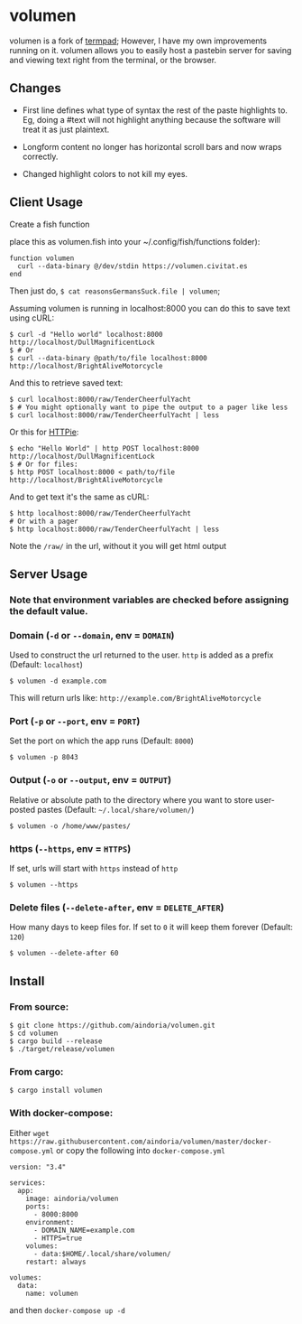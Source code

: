 # volumen

volumen is a fork of [termpad](https://github.com/SpyrosRoum/termpad); However, I have my own improvements running on it.
volumen allows you to easily host a pastebin server for saving and viewing text right from the terminal, or the browser.


## Changes

* First line defines what type of syntax the rest of the paste highlights to. Eg, doing a #text will not highlight anything because the software will treat it as just plaintext.

* Longform content no longer has horizontal scroll bars and now wraps correctly.

* Changed highlight colors to not kill my eyes.

## Client Usage

Create a fish function

  place this as volumen.fish into your ~/.config/fish/functions folder):

```
function volumen
  curl --data-binary @/dev/stdin https://volumen.civitat.es
end
```

Then just do, `$ cat reasonsGermansSuck.file | volumen`;

Assuming volumen is running in localhost:8000 you can do this to save text using cURL:  
```shell
$ curl -d "Hello world" localhost:8000
http://localhost/DullMagnificentLock
$ # Or
$ curl --data-binary @path/to/file localhost:8000
http://localhost/BrightAliveMotorcycle
```

And this to retrieve saved text:
```shell
$ curl localhost:8000/raw/TenderCheerfulYacht
$ # You might optionally want to pipe the output to a pager like less
$ curl localhost:8000/raw/TenderCheerfulYacht | less
```

Or this for [HTTPie](https://httpie.io/):
```shell
$ echo "Hello World" | http POST localhost:8000
http://localhost/DullMagnificentLock
$ # Or for files:
$ http POST localhost:8000 < path/to/file
http://localhost/BrightAliveMotorcycle
```
And to get text it's the same as cURL:
```shell
$ http localhost:8000/raw/TenderCheerfulYacht
# Or with a pager
$ http localhost:8000/raw/TenderCheerfulYacht | less
```

Note the `/raw/` in the url, without it you will get html output


## Server Usage
### Note that environment variables are checked before assigning the default value.
### Domain (`-d` or `--domain`, env = `DOMAIN`)
Used to construct the url returned to the user. `http` is added as a prefix (Default: `localhost`)
```shell
$ volumen -d example.com
```
This will return urls like: `http://example.com/BrightAliveMotorcycle`

### Port (`-p` or `--port`, env = `PORT`)
Set the port on which the app runs (Default: `8000`)
```shell
$ volumen -p 8043
```

### Output (`-o` or `--output`, env = `OUTPUT`)
Relative or absolute path to the directory where you want to store user-posted pastes (Default: `~/.local/share/volumen/`)
```shell
$ volumen -o /home/www/pastes/
```

### https (`--https`, env = `HTTPS`)
If set, urls will start with `https` instead of `http`
```shell
$ volumen --https
```


### Delete files (`--delete-after`, env = `DELETE_AFTER`)
How many days to keep files for. If set to `0` it will keep them forever (Default: `120`)
```shell
$ volumen --delete-after 60
```

## Install
### From source:
```shell
$ git clone https://github.com/aindoria/volumen.git
$ cd volumen
$ cargo build --release
$ ./target/release/volumen
```

### From cargo:
```shell
$ cargo install volumen
```

### With docker-compose:
Either `wget https://raw.githubusercontent.com/aindoria/volumen/master/docker-compose.yml` or copy the following into `docker-compose.yml`
```
version: "3.4"

services:
  app:
    image: aindoria/volumen
    ports:
      - 8000:8000
    environment:
      - DOMAIN_NAME=example.com
      - HTTPS=true
    volumes:
      - data:$HOME/.local/share/volumen/
    restart: always

volumes:
  data:
    name: volumen
```
and then `docker-compose up -d`
